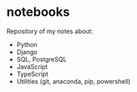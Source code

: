 # notebooks

Repository of my notes about:
- Python
- Django
- SQL, PostgreSQL
- JavaScript
- TypeScript
- Utilities (git, anaconda, pip, powershell)